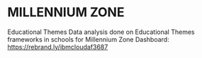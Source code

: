 # MILLENNIUM ZONE

Educational Themes
Data analysis done on Educational Themes frameworks in schools for Millennium Zone
Dashboard: https://rebrand.ly/ibmcloudaf3687
